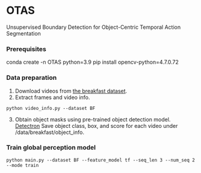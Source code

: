 # OTAS
Unsupervised Boundary Detection for Object-Centric Temporal Action Segmentation

### Prerequisites
conda create -n OTAS python=3.9
pip install opencv-python=4.7.0.72


### Data preparation
1. Download videos from [the breakfast dataset](https://serre-lab.clps.brown.edu/resource/breakfast-actions-dataset/).
2. Extract frames and video info.
```
python video_info.py --dataset BF
```
3. Obtain object masks using pre-trained object detection model. [Detectron](https://github.com/facebookresearch/Detectron)
Save object class, box, and score for each video under /data/breakfast/object_info. 

### Train global perception model
```
python main.py --dataset BF --feature_model tf --seq_len 3 --num_seq 2 --mode train 
```
